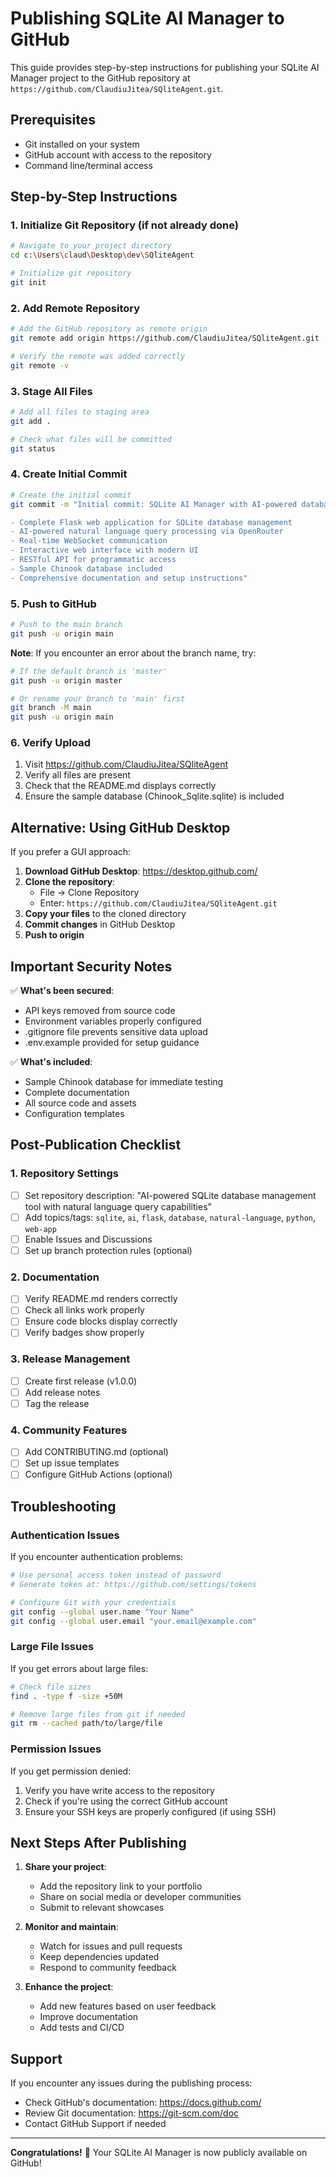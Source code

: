 # Publishing SQLite AI Manager to GitHub

This guide provides step-by-step instructions for publishing your SQLite AI Manager project to the GitHub repository at `https://github.com/ClaudiuJitea/SQliteAgent.git`.

## Prerequisites

- Git installed on your system
- GitHub account with access to the repository
- Command line/terminal access

## Step-by-Step Instructions

### 1. Initialize Git Repository (if not already done)

```bash
# Navigate to your project directory
cd c:\Users\claud\Desktop\dev\SQliteAgent

# Initialize git repository
git init
```

### 2. Add Remote Repository

```bash
# Add the GitHub repository as remote origin
git remote add origin https://github.com/ClaudiuJitea/SQliteAgent.git

# Verify the remote was added correctly
git remote -v
```

### 3. Stage All Files

```bash
# Add all files to staging area
git add .

# Check what files will be committed
git status
```

### 4. Create Initial Commit

```bash
# Create the initial commit
git commit -m "Initial commit: SQLite AI Manager with AI-powered database queries

- Complete Flask web application for SQLite database management
- AI-powered natural language query processing via OpenRouter
- Real-time WebSocket communication
- Interactive web interface with modern UI
- RESTful API for programmatic access
- Sample Chinook database included
- Comprehensive documentation and setup instructions"
```

### 5. Push to GitHub

```bash
# Push to the main branch
git push -u origin main
```

**Note**: If you encounter an error about the branch name, try:
```bash
# If the default branch is 'master'
git push -u origin master

# Or rename your branch to 'main' first
git branch -M main
git push -u origin main
```

### 6. Verify Upload

1. Visit https://github.com/ClaudiuJitea/SQliteAgent
2. Verify all files are present
3. Check that the README.md displays correctly
4. Ensure the sample database (Chinook_Sqlite.sqlite) is included

## Alternative: Using GitHub Desktop

If you prefer a GUI approach:

1. **Download GitHub Desktop**: https://desktop.github.com/
2. **Clone the repository**:
   - File → Clone Repository
   - Enter: `https://github.com/ClaudiuJitea/SQliteAgent.git`
3. **Copy your files** to the cloned directory
4. **Commit changes** in GitHub Desktop
5. **Push to origin**

## Important Security Notes

✅ **What's been secured**:
- API keys removed from source code
- Environment variables properly configured
- .gitignore file prevents sensitive data upload
- .env.example provided for setup guidance

✅ **What's included**:
- Sample Chinook database for immediate testing
- Complete documentation
- All source code and assets
- Configuration templates

## Post-Publication Checklist

### 1. Repository Settings
- [ ] Set repository description: "AI-powered SQLite database management tool with natural language query capabilities"
- [ ] Add topics/tags: `sqlite`, `ai`, `flask`, `database`, `natural-language`, `python`, `web-app`
- [ ] Enable Issues and Discussions
- [ ] Set up branch protection rules (optional)

### 2. Documentation
- [ ] Verify README.md renders correctly
- [ ] Check all links work properly
- [ ] Ensure code blocks display correctly
- [ ] Verify badges show properly

### 3. Release Management
- [ ] Create first release (v1.0.0)
- [ ] Add release notes
- [ ] Tag the release

### 4. Community Features
- [ ] Add CONTRIBUTING.md (optional)
- [ ] Set up issue templates
- [ ] Configure GitHub Actions (optional)

## Troubleshooting

### Authentication Issues

If you encounter authentication problems:

```bash
# Use personal access token instead of password
# Generate token at: https://github.com/settings/tokens

# Configure Git with your credentials
git config --global user.name "Your Name"
git config --global user.email "your.email@example.com"
```

### Large File Issues

If you get errors about large files:

```bash
# Check file sizes
find . -type f -size +50M

# Remove large files from git if needed
git rm --cached path/to/large/file
```

### Permission Issues

If you get permission denied:

1. Verify you have write access to the repository
2. Check if you're using the correct GitHub account
3. Ensure your SSH keys are properly configured (if using SSH)

## Next Steps After Publishing

1. **Share your project**:
   - Add the repository link to your portfolio
   - Share on social media or developer communities
   - Submit to relevant showcases

2. **Monitor and maintain**:
   - Watch for issues and pull requests
   - Keep dependencies updated
   - Respond to community feedback

3. **Enhance the project**:
   - Add new features based on user feedback
   - Improve documentation
   - Add tests and CI/CD

## Support

If you encounter any issues during the publishing process:

- Check GitHub's documentation: https://docs.github.com/
- Review Git documentation: https://git-scm.com/doc
- Contact GitHub Support if needed

---

**Congratulations!** 🎉 Your SQLite AI Manager is now publicly available on GitHub!